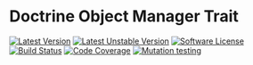 # Doctrine Object Manager Trait

[![Latest Version][ico-version]][link-packagist]
[![Latest Unstable Version][ico-unstable-version]][link-packagist]
[![Software License][ico-license]](LICENSE)
[![Build Status][ico-github-actions]][link-github-actions]
[![Code Coverage][ico-code-coverage]][link-code-coverage]
[![Mutation testing][ico-infection]][link-infection]

[ico-version]: https://poser.pugx.org/setono/doctrine-object-manager-trait/v/stable
[ico-unstable-version]: https://poser.pugx.org/setono/doctrine-object-manager-trait/v/unstable
[ico-license]: https://poser.pugx.org/setono/doctrine-object-manager-trait/license
[ico-github-actions]: https://github.com/Setono/doctrine-object-manager-trait/workflows/build/badge.svg
[ico-code-coverage]: https://codecov.io/gh/Setono/doctrine-object-manager-trait/branch/master/graph/badge.svg
[ico-infection]: https://img.shields.io/endpoint?style=flat&url=https%3A%2F%2Fbadge-api.stryker-mutator.io%2Fgithub.com%2FSetono%2Fdoctrine-object-manager-trait%2Fmaster

[link-packagist]: https://packagist.org/packages/setono/doctrine-object-manager-trait
[link-github-actions]: https://github.com/Setono/doctrine-object-manager-trait/actions
[link-code-coverage]: https://codecov.io/gh/Setono/doctrine-object-manager-trait
[link-infection]: https://dashboard.stryker-mutator.io/reports/github.com/Setono/doctrine-object-manager-trait/master
